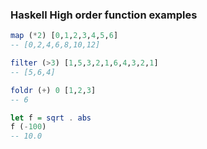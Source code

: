 ### Haskell High order function examples

```haskell
map (*2) [0,1,2,3,4,5,6]
-- [0,2,4,6,8,10,12]

filter (>3) [1,5,3,2,1,6,4,3,2,1] 
-- [5,6,4] 

foldr (+) 0 [1,2,3]
-- 6

let f = sqrt . abs
f (-100)
-- 10.0
```
